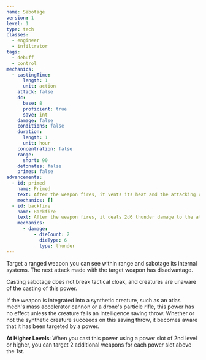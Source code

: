 ```yaml
---
name: Sabotage
version: 1
level: 1
type: tech
classes:
  - engineer
  - infiltrator
tags:
  - debuff
  - control
mechanics:
  - castingTime:
      length: 1
      unit: action
    attack: false
    dc:
      base: 8
      proficient: true
      save: int
    damage: false
    conditions: false
    duration:
      length: 1
      unit: hour
    concentration: false
    range:
      short: 90
    detonates: false
    primes: false
advancements:
  - id: primed
    name: Primed
    text: After the weapon fires, it vents its heat and the attacking creature becomes primed (fire) until the start of its next turn.
    mechanics: []
  - id: backfire
    name: Backfire
    text: After the weapon fires, it deals 2d6 thunder damage to the attacking creature.
    mechanics:
      - damage:
          - dieCount: 2
            dieType: 6
            type: thunder
---
```

Target a ranged weapon you can see within range and sabotage its internal systems. The next attack made with the target
weapon has disadvantage.

Casting sabotage does not break tactical cloak, and creatures are unaware of the casting of this power.

If the weapon is integrated into a synthetic creature, such as an atlas mech's mass accelerator cannon or a drone's particle rifle,
this power has no effect unless the creature fails an Intelligence saving throw. Whether or not the synthetic creature
succeeds on this saving throw, it becomes aware that it has been targeted by a power.

__At Higher Levels__: When you cast this power using a power slot of 2nd level or higher, you can target 2 additional
weapons for each power slot above the 1st.
